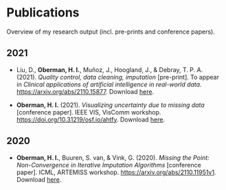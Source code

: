 # Publications

Overview of my research output (incl. pre-prints and conference papers).

## 2021

- Liu, D., **Oberman, H. I.**, Muñoz, J., Hoogland, J., & Debray, T. P. A. (2021). *Quality control, data cleaning, imputation* [pre-print]. To appear in *Clinical applications of artificial intelligence in real-world data*. https://arxiv.org/abs/2110.15877. Download [here](https://hanneoberman.github.io/publications/2021/quality_control_data_cleaning_imputation.pdf).

- **Oberman, H. I.** (2021). *Visualizing uncertainty due to missing data* [conference paper]. IEEE VIS, VisComm workshop. https://doi.org/10.31219/osf.io/ahtfy. Download [here](https://hanneoberman.github.io/publications/2021/visualizing_uncertainty_due_to_missing_data.pdf).


## 2020

- **Oberman, H. I.**, Buuren, S. van, & Vink, G. (2020). *Missing the Point: Non-Convergence in Iterative Imputation Algorithms* [conference paper]. ICML, ARTEMISS workshop. https://arxiv.org/abs/2110.11951v1. Download [here](https://hanneoberman.github.io/publications/2021/missing_the_point.pdf).
